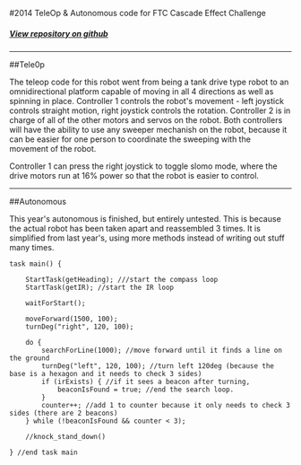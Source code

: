 #2014 TeleOp & Autonomous code for FTC Cascade Effect Challenge
##### [View repository on github](https://github.com/3983NHRobotics/2014-FTC)
<!--- make this h1 thing a link to the github repo - it will serve as the link to here from the highlandsrobo site --->

<hr id="teleop">
<!--- I needed the id --->

##Tele0p

The teleop code for this robot went from being a tank drive type robot to an omnidirectional platform capable of moving in all 4 directions as well as spinning in place. Controller 1 controls the robot's movement - left joystick controls straight motion, right joystick controls the rotation. Controller 2 is in charge of all of the other motors and servos on the robot. Both controllers will have the ability to use any sweeper mechanish on the robot, because it can be easier for one person to coordinate the sweeping with the movement of the robot.

Controller 1 can press the right joystick to toggle slomo mode, where the drive motors run at 16% power so that the robot is easier to control.


<hr id="autonomous">

##Autonomous

This year's autonomous is finished, but entirely untested. This is because the actual robot has been taken apart and reassembled 3 times. It is simplified from last year's, using more methods instead of writing out stuff many times.

```
task main() {

	StartTask(getHeading); ///start the compass loop
	StartTask(getIR); //start the IR loop

	waitForStart();

	moveForward(1500, 100);
	turnDeg("right", 120, 100);

	do {
		searchForLine(1000); //move forward until it finds a line on the ground
		turnDeg("left", 120, 100); //turn left 120deg (because the base is a hexagon and it needs to check 3 sides)
		if (irExists) { //if it sees a beacon after turning,
			beaconIsFound = true; //end the search loop.
		}
		counter++; //add 1 to counter because it only needs to check 3 sides (there are 2 beacons)
	} while (!beaconIsFound && counter < 3);

	//knock_stand_down()

} //end task main
```
